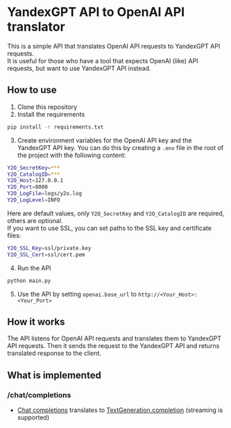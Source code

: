 # YandexGPT API to OpenAI API translator
This is a simple API that translates OpenAI API requests to YandexGPT API requests.  
It is useful for those who have a tool that expects OpenAI (like) API requests, but want to use YandexGPT API instead.  

## How to use
1. Clone this repository
2. Install the requirements
```bash
pip install -r requirements.txt
```
3. Create environment variables for the OpenAI API key and the YandexGPT API key. You can do this by creating a `.env` file in the root of the project with the following content:
```bash
Y2O_SecretKey=***
Y2O_CatalogID=***
Y2O_Host=127.0.0.1
Y2O_Port=8000
Y2O_LogFile=logs/y2o.log
Y2O_LogLevel=INFO
```
Here are default values, only `Y2O_SecretKey` and `Y2O_CatalogID` are required, others are optional.  
If you want to use SSL, you can set paths to the SSL key and certificate files:  
```bash
Y2O_SSL_Key=ssl/private.key
Y2O_SSL_Cert=ssl/cert.pem
```
4. Run the API
```bash
python main.py
```
5. Use the API by setting `openai.base_url` to `http://<Your_Host>:<Your_Port>` 

## How it works
The API listens for OpenAI API requests and translates them to YandexGPT API requests. Then it sends the request to the YandexGPT API and returns translated response to the client.  

## What is implemented
### /chat/completions 
* [Chat completions](https://platform.openai.com/docs/api-reference/chat/create) translates to [TextGeneration.completion](https://yandex.cloud/ru/docs/foundation-models/text-generation/api-ref/TextGeneration/completion) (streaming is supported)